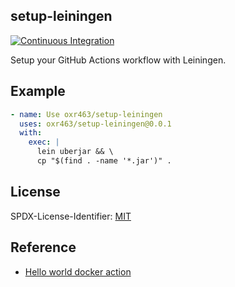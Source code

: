 ## setup-leiningen

[![Continuous Integration](https://github.com/oxr463/setup-leiningen/workflows/Continuous%20Integration/badge.svg)](https://github.com/oxr463/setup-leiningen/actions)

Setup your GitHub Actions workflow with Leiningen.

## Example

```yaml
- name: Use oxr463/setup-leiningen
  uses: oxr463/setup-leiningen@0.0.1
  with:
    exec: |
      lein uberjar && \
      cp "$(find . -name '*.jar')" .
```

## License

SPDX-License-Identifier: [MIT](LICENSE)

## Reference

- [Hello world docker action](https://github.com/actions/hello-world-docker-action)
